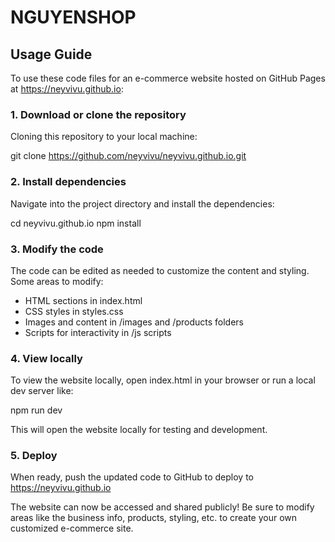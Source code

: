 # NGUYENSHOP 

## Usage Guide

To use these code files for an e-commerce website hosted on GitHub Pages at https://neyvivu.github.io:  

### 1. Download or clone the repository
Cloning this repository to your local machine:

git clone https://github.com/neyvivu/neyvivu.github.io.git

### 2. Install dependencies  
Navigate into the project directory and install the dependencies:

cd neyvivu.github.io
npm install


### 3. Modify the code
The code can be edited as needed to customize the content and styling. Some areas to modify:

- HTML sections in index.html
- CSS styles in styles.css
- Images and content in /images and /products folders  
- Scripts for interactivity in /js scripts  

### 4. View locally
To view the website locally, open index.html in your browser or run a local dev server like:

npm run dev

This will open the website locally for testing and development.

### 5. Deploy
When ready, push the updated code to GitHub to deploy to https://neyvivu.github.io  

The website can now be accessed and shared publicly! Be sure to modify areas like the business info, products, styling, etc. to create your own customized e-commerce site.

